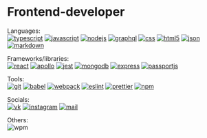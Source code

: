 # Frontend-developer
Languages:  
[![typescript](https://img.shields.io/badge/-TypeScript-%233279c9?logo=typescript&logoColor=white)](https://www.typescriptlang.org/)
[![javascript](https://img.shields.io/badge/-JavaScript-%23f6e01b?logo=javascript&logoColor=white)](https://learn.javascript.ru/)
[![nodejs](https://img.shields.io/badge/-Node.js-%23026e00?logo=node.js&logoColor=white)](https://nodejs.org/en/)
[![graphql](https://img.shields.io/badge/-GraphQL-%23df0598?logo=graphql&logoColor=white)](https://graphql.org/)
[![css](https://img.shields.io/badge/-CSS-%238e9f1f?logo=css3&logoColor=white)](https://ru.wikipedia.org/wiki/CSS)
[![html5](https://img.shields.io/badge/-HTML5-%23f16629?logo=html5&logoColor=white)](http://htmlbook.ru/html5)
[![json](https://img.shields.io/badge/-JSON-%234f4f4f?logo=json&logoColor=white)](https://www.json.org/json-en.html)
[![markdown](https://img.shields.io/badge/-Markdown-black?logo=markdown&logoColor=white)](https://ru.wikipedia.org/wiki/Markdown)

Frameworks/libraries:  
[![react](https://img.shields.io/badge/-React-%2361dafa?logo=react&logoColor=white)](https://reactjs.org/)
[![apollo](https://img.shields.io/badge/-Apollo%20GraphQL-%233f20ba?logo=apollo-graphql&logoColor=white)](https://www.apollographql.com/)
[![jest](https://img.shields.io/badge/-Jest-%239b425d?logo=jest&logoColor=white)](https://jestjs.io/)
[![mongodb](https://img.shields.io/badge/-MondoDB-%2347a248?logo=mongodb&logoColor=white)](https://www.mongodb.com/)
[![express](https://img.shields.io/badge/-Express-%23363636)](http://expressjs.com/)
[![passportjs](https://img.shields.io/badge/-Passport.js-%2333df78)](http://www.passportjs.org/)

Tools:  
[![git](https://img.shields.io/badge/-Git-black?logo=git&logoColor=white)](https://ru.wikipedia.org/wiki/Git)
[![babel](https://img.shields.io/badge/-Babel-%23fbde3b?logo=babel&logoColor=white)](https://babeljs.io/)
[![webpack](https://img.shields.io/badge/-Webpack-%232071b3?logo=webpack&logoColor=white)](https://webpack.js.org/)
[![eslint](https://img.shields.io/badge/-ESLint-%234c32c3?logo=eslint&logoColor=white)](https://eslint.org/)
[![prettier](https://img.shields.io/badge/-Prettier-black?logo=prettier&logoColor=white)](https://prettier.io/)
[![npm](https://img.shields.io/badge/-NPM-%23ca3838?logo=npm&logoColor=white)](https://www.npmjs.com/)

Socials:  
[![vk](https://img.shields.io/badge/-ykundin-blue?logo=vk&logoColor=white)](https://vk.com/ykundin)
[![instagram](https://img.shields.io/badge/-y.kundin-%23db2f75?logo=instagram&logoColor=white)](https://www.instagram.com/y.kundin/)
[![mail](https://img.shields.io/badge/-yury.kundin@yandex.ru-%23ffdb4d?logo=mail.ru&logoColor=white)](mailto:yury.kundin@yandex.ru)

Others:  
![wpm](https://img.shields.io/badge/60%20wpm-typing%20speed-green) 
